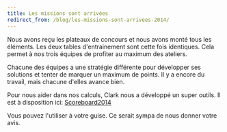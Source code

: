 ```yaml
---
title: Les missions sont arrivées
redirect_from: /blog/les-missions-sont-arrivees-2014/
---
```


Nous avons reçu les plateaux de concours et nous avons monté tous les éléments.
Les deux tables d'entrainement sont cette fois identiques.
Cela permet à nos trois équipes de profiter au maximum des ateliers.

Chacune des équipes a une stratégie différente pour développer ses
solutions et tenter de marquer un maximum de points.
Il y a encore du travail, mais chacune d'elles avance bien.

Pour nous aider dans nos calculs, Clark nous a développé un super outils.
Il est à disposition ici: [Scoreboard2014](https://robots-ju.ch/scoreboard-2014)

Vous pouvez l'utiliser à votre guise. Ce serait sympa de nous donner votre avis.
